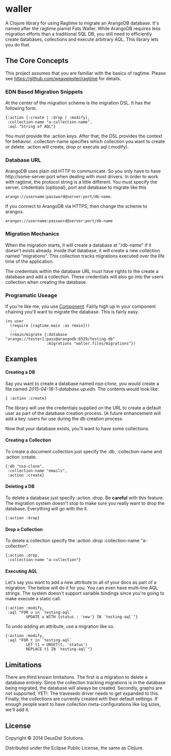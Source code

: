 # waller

A Clojure library for using Ragtime to migrate an ArangoDB database. It's named
after the ragtime pianist Fats Waller. While ArangoDB requires less migration 
efforts than a traditional SQL DB, you still need to efficiently create databases,
collections and execute arbitrary AQL. This library lets you do that.

## The Core Concepts
This project assumes that you are familiar with the basics of ragtime. Please
see https://github.com/weavejester/ragtime for details.

### EDN Based Migration Snippets

At the center of the migration scheme is the migration DSL. It has the following
form.

```
{:action [:create | :drop | :modify],
 :collection-name "a-collection-name",
 :aql "String of AQL"}
 ```
 
You must provide the :action keys. After that, the DSL provides the
context for behavior.  :collection-name specifies which collection you want
to create or delete.  :action will create, drop or execute aql (:modify). 

### Database URL

ArangoDB uses plain old HTTP to communicate. So you only have to have 
http://some-server:port when dealing with most drivers. In order to work with
ragtime, the protocol string is a little different. You must specify the 
server, credentials (optional), port and database to migrate like this 
 
```
arango://username:password@server:port/db-name.
```

If you connect to ArangoDB via HTTPS, then change the scheme to arangos.

```
arangos://username:password@server:port/db-name
```
### Migration Mechanics
When the migration starts, it will create a database at "/db-name" if it 
doesn't exists already. Inside that database, it will create a new collection
named "migrations". This collection tracks migrations executed over the 
life time of the application.

The credentials within the database URL must have rights to the create a
database and add a collection. These credentials will also go into the users
collection when creating the database.

### Programatic Useage
If you're like me, you use [Component](https://github.com/stuartsierra/component).
Fairly high up in your component chaining you'll want to migrate the database. 
This is fairly easy.

```
(ns user
  (require [ragtime.main :as rmain]))
  ...
  (rmain/migrate {:database "arango://tester1:pass@arangodb:8529/testing-db" 
                  :migrations "waller.files/migrations"})
```

## Examples

#### Creating a DB
 
Say you want to create a database named *nsa-clone*,
you would create a file named *2015-04-18-1-database.up.edn*. The contents
would look like:
 
```
{ :action :create}
```

The library will use the credentials supplied on the URL to create a default 
user as part of the database creation process. (A future enhancement will add
a key :users for use during the db creation process.
  
Now that your database exists, you'll want to have some collections.
 
#### Creating a Collection
To create a document collection just specify the :db, :collection-name and 
:action :create.
 
```
{:db "nsa-clone",
 :collection-name "emails",
 :action :create}
```

#### Deleting a DB
To delete a database just specify :action :drop. Be **careful** with this feature. The migration system doesn't stop to make sure you really want to drop the database. Everything will go with the it.

```
{:action :drop}
```

#### Drop a Collection
To delete a collection specify the :action :drop :collection-name "a-collection".

```
{:action :drop,
 :collection-name "a-collection"}
```
#### Executing AQL
Let's say you want to add a new attribute to all of your docs as part of a migration. The below will do it for you. You can even have multi-line AQL strings. The system doesn't support variable bindings since you're going to make execute a static call. 

```
{:action :modify,
 :aql "FOR u in `testing-aql`
         UPDATE u WITH {status : 'new'} IN `testing-aql`"}
```

To undo adding an attribute, use a migration like so.

```
{:action :modify,
 :aql "FOR t in `testing-aql`
         LET t1 = UNSET(t, 'status')
         REPLACE t1 IN `testing-aql`"}
 ```
 
## Limitations
There are third known limitaitons. The first is a migration to delete a database entirely. Since the collection tracking migrations is in the database being migrated, the database will always be created. Secondly, graphs are not supported, YET!. The travesedo driver needs to get expanded to this. Finally, the collections are currently created with their default settings. If enough people want to have collection meta-configurations like log sizes, we'll add it.

## License

Copyright © 2014 DeusDat Solutions.

Distributed under the Eclipse Public License, the same as Clojure.

